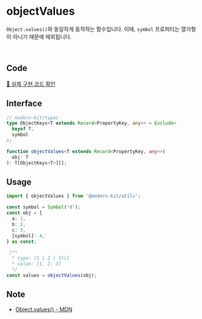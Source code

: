 # objectValues

`Object.values()`와 동일하게 동작하는 함수입니다.
이때, `symbol` 프로퍼티는 열거형이 아니기 때문에 제외됩니다.

<br />

## Code
[🔗 실제 구현 코드 확인](https://github.com/modern-agile-team/modern-kit/blob/main/packages/utils/src/object/objectValues/index.ts)

## Interface
```ts title="typescript"
// modern-kit/types
type ObjectKeys<T extends Record<PropertyKey, any>> = Exclude<
  keyof T,
  symbol
>;

function objectValues<T extends Record<PropertyKey, any>>(
  obj: T
): T[ObjectKeys<T>][];
```

## Usage
```ts title="typescript"
import { objectValues } from '@modern-kit/utils';

const symbol = Symbol('d');
const obj = {
  a: 1,
  b: 2,
  c: 3,
  [symbol]: 4,
} as const;

 /**
  * type: (1 | 2 | 3)[]
  * value: [1, 2, 3]
  */
const values = objectValues(obj);
```

## Note
- [Object.values() - MDN](https://developer.mozilla.org/ko/docs/Web/JavaScript/Reference/Global_Objects/Object/values)